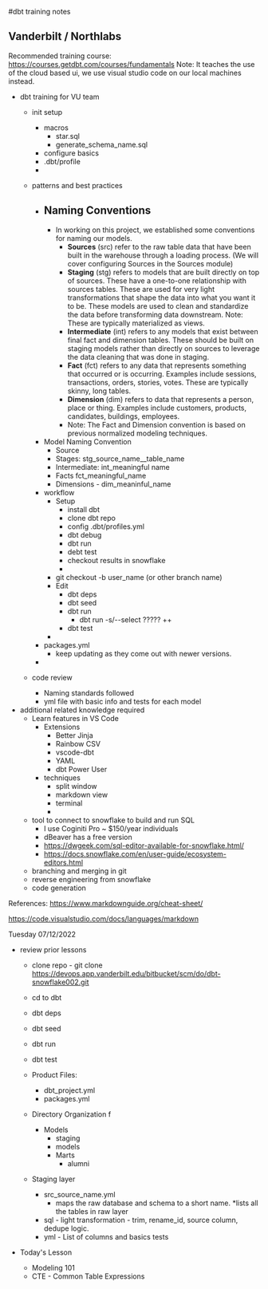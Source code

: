 #dbt training notes
## Vanderbilt / Northlabs


Recommended training course: https://courses.getdbt.com/courses/fundamentals
Note: It teaches the use of the cloud based ui, we use visual studio code on our local machines instead.  

- dbt training for VU team  
    - init setup 
        - macros
            - star.sql
            - generate_schema_name.sql
        - configure basics
        - .dbt/profile 
        - 

    - patterns and best practices
        - ## Naming Conventions
            - In working on this project, we established some conventions for naming our models.
                - **Sources** (src) refer to the raw table data that have been built in the warehouse through a loading process. (We will cover configuring Sources in the Sources module)
                - **Staging** (stg) refers to models that are built directly on top of sources. These have a one-to-one relationship with sources tables. These are used for very light transformations that shape the data into what you want it to be. These models are used to clean and standardize the data before transforming data downstream. Note: These are typically materialized as views.
                - **Intermediate** (int) refers to any models that exist between final fact and dimension tables. These should be built on staging models rather than directly on sources to leverage the data cleaning that was done in staging.
                - **Fact** (fct) refers to any data that represents something that occurred or is occurring. Examples include sessions, transactions, orders, stories, votes. These are typically skinny, long tables.
                - **Dimension** (dim) refers to data that represents a person, place or thing. Examples include customers, products, candidates, buildings, employees.
                - Note: The Fact and Dimension convention is based on previous normalized modeling techniques.
        - Model Naming Convention
            - Source
            - Stages: stg_source_name__table_name
            - Intermediate: int_meaningful name 
            - Facts fct_meaningful_name
            - Dimensions - dim_meaninful_name 
        - workflow 
            - Setup
                - install dbt 
                - clone dbt repo 
                - config .dbt/profiles.yml
                - dbt debug
                - dbt run 
                - debt test 
                - checkout results in snowflake
                -
            - git checkout -b user_name (or other branch name)
            - Edit 
                - dbt deps 
                - dbt seed
                - dbt run 
                    - dbt run -s/--select ????? ++
                - dbt test
            - 
        - packages.yml
            - keep updating as they come out with newer versions. 
        - 
    - code review
        - Naming standards followed
        - yml file with basic info and tests for each model 
- additional related knowledge required 
    - Learn features in VS Code 
        - Extensions
            - Better Jinja
            - Rainbow CSV
            - vscode-dbt
            - YAML 
            - dbt Power User 
        - techniques
            - split window
            - markdown view
            - terminal
            - 
    - tool to connect to snowflake to build and run SQL 
        - I use Coginiti Pro ~ $150/year individuals
        - dBeaver has a free version
        - https://dwgeek.com/sql-editor-available-for-snowflake.html/
        - https://docs.snowflake.com/en/user-guide/ecosystem-editors.html
    - branching and merging in git
    - reverse engineering from snowflake
    - code generation 

References: 
https://www.markdownguide.org/cheat-sheet/

https://code.visualstudio.com/docs/languages/markdown




Tuesday 07/12/2022 
* review prior lessons
    * clone repo - git clone https://devops.app.vanderbilt.edu/bitbucket/scm/do/dbt-snowflake002.git

    * cd to dbt 
    * dbt deps
    * dbt seed 
    * dbt run 
    * dbt test 
    * Product Files: 
        * dbt_project.yml 
        * packages.yml
    * Directory Organization f
        * Models
            * staging 
            * models
            * Marts
                * alumni
    * Staging layer 
        * src_source_name.yml
            * maps the raw database and schema to a short name. 
            *lists all the tables in raw layer
        * sql - light transformation - trim, rename_id, source column, dedupe logic. 
        * yml - List of columns and basics tests 

* Today's Lesson
    * Modeling 101 
    * CTE - Common Table Expressions
    
